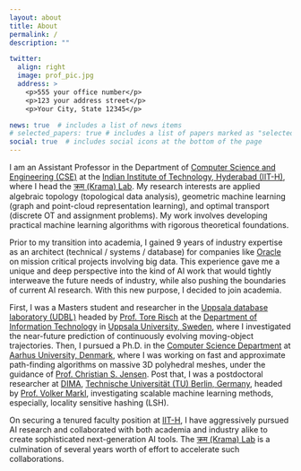 ```yaml
---
layout: about
title: About
permalink: /
description: ""

twitter:
  align: right
  image: prof_pic.jpg
  address: >
    <p>555 your office number</p>
    <p>123 your address street</p>
    <p>Your City, State 12345</p>

news: true  # includes a list of news items
# selected_papers: true # includes a list of papers marked as "selected={true}"
social: true  # includes social icons at the bottom of the page
---
```


<p class="content">
I am an Assistant Professor in the Department of <a href="https://cse.iith.ac.in/" target="blank">Computer Science and Engineering (CSE)</a> at the <a href="https://iith.ac.in/" target="blank">Indian Institute of Technology, Hyderabad (IIT-H)</a>, where I head the <a href="https://krama.cse.iith.ac.in" target="blank">क्रम (Krama) Lab</a>. My research interests are applied algebraic topology (topological data analysis), geometric machine learning (graph and point-cloud representation learning), and optimal transport (discrete OT and assignment problems). My work involves developing practical machine learning algorithms with rigorous theoretical foundations. 
</p>
<p class="content">
Prior to my transition into academia, I gained 9 years of industry expertise as an architect (technical / systems / database) for companies like <a href="https://www.oracle.com/corporate/" target="blank">Oracle</a> on mission critical projects involving big data. This experience gave me a unique and deep perspective into the kind of AI work that would tightly interweave the future needs of industry, while also pushing the boundaries of current AI research. With this new purpose, I decided to join academia.

<p class="content">
First, I was a Masters student and researcher in the <a href="https://www.it.uu.se/research/group/udbl/" target="blank">Uppsala database laboratory (UDBL)</a> headed by <a href="https://user.it.uu.se/~torer/" target="blank">Prof. Tore Risch</a> at the <a href="https://www.it.uu.se/?lang=en" target="blank">Department of Information Technology</a> in <a href="https://www.uu.se/en" target="blank">Uppsala University, Sweden</a>, where I investigated the near-future prediction of continuously evolving moving-object trajectories. Then, I pursued a Ph.D. in the <a href="https://cs.au.dk/" target="blank">Computer Science Department</a> at <a href="https://international.au.dk/" target="blank">Aarhus University, Denmark</a>, where I was working on fast and approximate path-finding algorithms on massive 3D polyhedral meshes, under the guidance of <a href="https://vbn.aau.dk/en/persons/christian-s-jensen" target="blank">Prof. Christian S. Jensen</a>. Post that, I was a postdoctoral researcher at <a href="https://www.dima.tu-berlin.de/menue/database_systems_and_information_management_group/?no_cache=1" target="blank">DIMA</a>, <a href="https://www.tu.berlin/en/" target="blank">Technische Universität (TU) Berlin, Germany</a>, headed by <a href="https://www.bimos.tu-berlin.de/menue/bimos_people/members/professors/volker_markl/" target="blank">Prof. Volker Markl</a>, investigating scalable machine learning methods, especially, locality sensitive hashing (LSH). 
</p>

<p class="content">
On securing a tenured faculty position at <a href="https://cse.iith.ac.in/" target="blank">IIT-H</a>, I have aggressively pursued AI research and collaborated with both academia and industry alike to create sophisticated next-generation AI tools. The <a href="https://krama.cse.iith.ac.in" target="blank">क्रम (Krama) Lab</a> is a culmination of several years worth of effort to accelerate such collaborations.
</p>